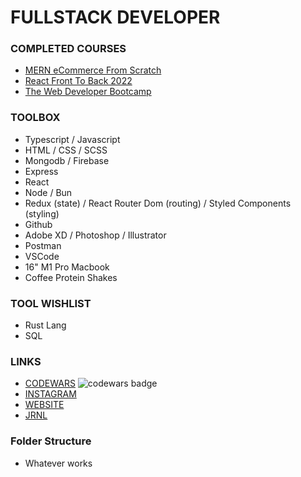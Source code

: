 # FULLSTACK DEVELOPER 

### COMPLETED COURSES
 - [MERN eCommerce From Scratch](https://www.udemy.com/course/mern-ecommerce/)
 - [React Front To Back 2022](https://www.udemy.com/course/react-front-to-back-2022/)
 - [The Web Developer Bootcamp](https://www.udemy.com/course/the-web-developer-bootcamp/)
 
### TOOLBOX
 - Typescript / Javascript
 - HTML / CSS / SCSS
 - Mongodb / Firebase
 - Express 
 - React 
 - Node / Bun
 - Redux (state) / React Router Dom (routing) / Styled Components (styling) 
 - Github 
 - Adobe XD / Photoshop / Illustrator
 - Postman
 - VSCode
 - 16" M1 Pro Macbook
 - Coffee Protein Shakes
 
### TOOL WISHLIST
 - Rust Lang
 - SQL

### LINKS
 - [CODEWARS](https://www.codewars.com/users/ImprovingTyler) ![codewars badge](https://www.codewars.com/users/ImprovingTyler/badges/small)
 - [INSTAGRAM](https://www.instagram.com/tylerlundin_/)
 - [WEBSITE](https://www.tylerlundin.me)
 - [JRNL](https://myjournal.app)

### Folder Structure
 - Whatever works
